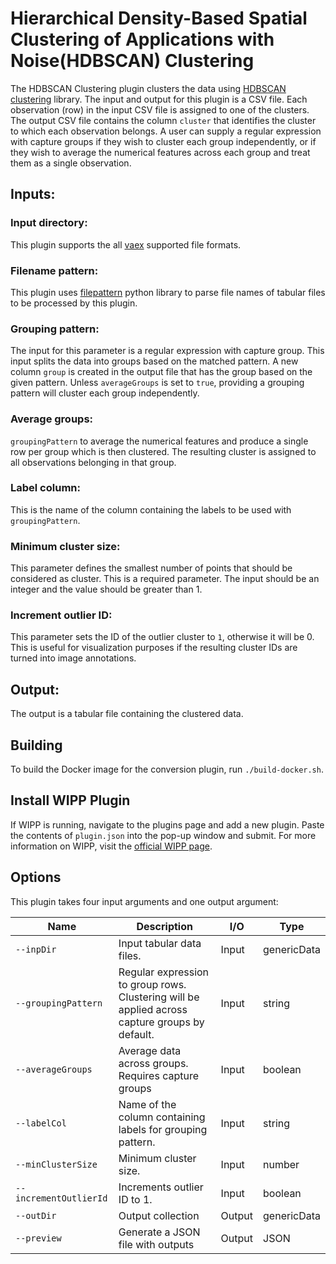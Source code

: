 ﻿# Hierarchical Density-Based Spatial Clustering of Applications with Noise(HDBSCAN) Clustering

The HDBSCAN Clustering plugin clusters the data using [HDBSCAN clustering](https://pypi.org/project/hdbscan/) library. The input and output for this plugin is a CSV file. Each observation (row) in the input CSV file is assigned to one of the clusters. The output CSV file contains the column `cluster` that identifies the cluster to which each observation belongs. A user can supply a regular expression with capture groups if they wish to cluster each group independently, or if they wish to average the numerical features across each group and treat them as a single observation.

## Inputs:

### Input directory:
This plugin supports the all [vaex](https://vaex.readthedocs.io/en/latest/guides/io.html) supported file formats.

### Filename pattern:
This plugin uses [filepattern](https://filepattern2.readthedocs.io/en/latest/Home.html) python library to parse file names of tabular files to be processed by this plugin.

### Grouping pattern:
The input for this parameter is a regular expression with capture group. This input splits the data into groups based on the matched pattern. A new column `group` is created in the output file that has the group based on the given pattern. Unless `averageGroups` is set to `true`, providing a grouping pattern will cluster each group independently. 

### Average groups:
`groupingPattern` to average the numerical features and produce a single row per group which is then clustered. The resulting cluster is assigned to all observations belonging in that group.

### Label column:
This is the name of the column containing the labels to be used with `groupingPattern`.

### Minimum cluster size:
This parameter defines the smallest number of points that should be considered as cluster. This is a required parameter. The input should be an integer and the value should be greater than 1.

### Increment outlier ID:
This parameter sets the ID of the outlier cluster to `1`, otherwise it will be 0. This is useful for visualization purposes if the resulting cluster IDs are turned into image annotations. 

## Output:
The output is a tabular file containing the clustered data.

## Building
To build the Docker image for the conversion plugin, run
`./build-docker.sh`.

## Install WIPP Plugin
If WIPP is running, navigate to the plugins page and add a new plugin. Paste the contents of `plugin.json` into the pop-up window and submit.
For more information on WIPP, visit the [official WIPP page](https://isg.nist.gov/deepzoomweb/software/wipp).

## Options

This plugin takes four input arguments and one output argument:

| Name                   | Description                                                                                    | I/O    | Type          |
| ---------------------- | ---------------------------------------------------------------------------------------------- | ------ | ------------- |
| `--inpDir`             | Input tabular data files.                                                                      | Input  | genericData   |
| `--groupingPattern`    | Regular expression to group rows. Clustering will be applied across capture groups by default. | Input  | string        |
| `--averageGroups`      | Average data across groups. Requires capture groups                                            | Input  | boolean       |
| `--labelCol`           | Name of the column containing labels for grouping pattern.                                     | Input  | string        |
| `--minClusterSize`     | Minimum cluster size.                                                                          | Input  | number        |
| `--incrementOutlierId` | Increments outlier ID to 1.                                                                    | Input  | boolean       |
| `--outDir`             | Output collection                                                                              | Output | genericData   |
| `--preview`            | Generate a JSON file with outputs                                                              | Output | JSON       |